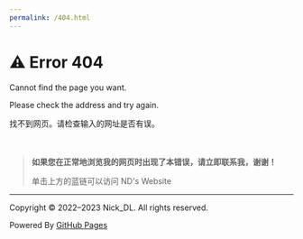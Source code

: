 ```yaml
---
permalink: /404.html
---
```


# ⚠️ Error 404
Cannot find the page you want.

Please check the address and try again.

找不到网页。请检查输入的网址是否有误。

　　　

> **如果您在正常地浏览我的网页时出现了本错误，请立即联系我，谢谢！**
> 
> 单击上方的蓝链可以访问 ND's Website

--- 

  
 Copyright © 2022–2023 Nick_DL. All rights reserved.

 Powered By [GitHub Pages](https://pages.github.com/)
